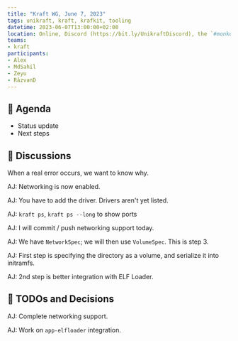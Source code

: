```yaml
---
title: "Kraft WG, June 7, 2023"
tags: unikraft, kraft, krafkit, tooling
datetime: 2023-06-07T13:00:00+02:00
location: Online, Discord (https://bit.ly/UnikraftDiscord), the `#monkey-business` voice channel
teams:
- kraft
participants:
- Alex
- MdSahil
- Zeyu
- RăzvanD
---
```


## :dart: Agenda

- Status update
- Next steps

## :closed_book: Discussions

When a real error occurs, we want to know why.

AJ: Networking is now enabled.

AJ: You have to add the driver.
Drivers aren't yet listed.

AJ: `kraft ps`, `kraft ps --long` to show ports

AJ: I will commit / push networking support today.

AJ: We have `NetworkSpec`; we will then use `VolumeSpec`.
This is step 3.

AJ: First step is specifying the directory as a volume, and serialize it into initramfs.

AJ: 2nd step is better integration with ELF Loader.

## :wrench: TODOs and Decisions

AJ: Complete networking support.

AJ: Work on `app-elfloader` integration.
